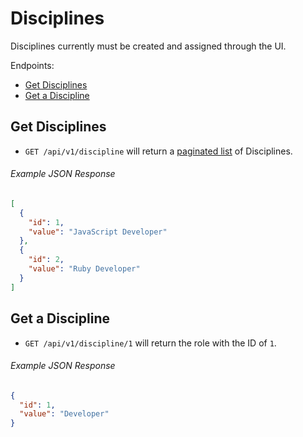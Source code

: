 Disciplines
=========

Disciplines currently must be created and assigned through the UI.

Endpoints:

- [Get Disciplines](#get-disciplines)
- [Get a Discipline](#get-a-discipline)


Get Disciplines
-------------

* `GET /api/v1/discipline` will return a [paginated list](/README.md#pagination) of Disciplines.

###### Example JSON Response

```json
[
  {
    "id": 1,
    "value": "JavaScript Developer"
  },
  {
    "id": 2,
    "value": "Ruby Developer"
  }
]
```


Get a Discipline
-------------

* `GET /api/v1/discipline/1` will return the role with the ID of `1`.

###### Example JSON Response

```json
{
  "id": 1,
  "value": "Developer"
}
```
